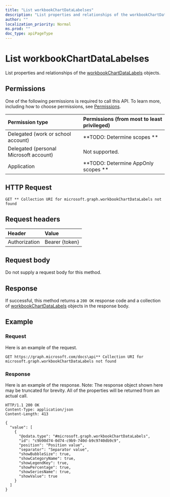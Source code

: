 ```yaml
---
title: "List workbookChartDataLabelses"
description: "List properties and relationships of the workbookChartDataLabels objects."
author: ""
localization_priority: Normal
ms.prod: ""
doc_type: apiPageType
---
```


# List workbookChartDataLabelses

List properties and relationships of the [workbookChartDataLabels](../resources/workbookchartdatalabels.md) objects.

## Permissions
One of the following permissions is required to call this API. To learn more, including how to choose permissions, see [Permissions](/concepts/permissions-reference.md).

|Permission type|Permissions (from most to least privileged)|
|:---|:---|
|Delegated (work or school account)|**TODO: Determine scopes **|
|Delegated (personal Microsoft account)|Not supported.|
|Application|**TODO: Determine AppOnly scopes **|

## HTTP Request
<!-- {
  "blockType": "ignored"
}
-->
``` http
GET ** Collection URI for microsoft.graph.workbookChartDataLabels not found
```

## Request headers
|Header|Value|
|:---|:---|
|Authorization|Bearer {token}|

## Request body
Do not supply a request body for this method.

## Response
If successful, this method returns a `200 OK` response code and a collection of [workbookChartDataLabels](../resources/workbookchartdatalabels.md) objects in the response body.

## Example

### Request
Here is an example of the request.
<!-- {
  "blockType": "request",
  "name": "get_workbookchartdatalabels"
}
-->
``` http
GET https://graph.microsoft.com/docs\api** Collection URI for microsoft.graph.workbookChartDataLabels not found
```

### Response
Here is an example of the response. Note: The response object shown here may be truncated for brevity. All of the properties will be returned from an actual call.
<!-- {
  "blockType": "response",
  "truncated": true,
  "@odata.type": "collection(microsoft.graph.workbookchartdatalabels)"
}
-->
``` http
HTTP/1.1 200 OK
Content-Type: application/json
Content-Length: 413

{
  "value": [
    {
      "@odata.type": "#microsoft.graph.workbookChartDataLabels",
      "id": "c9b90d74-0d74-c9b9-740d-b9c9740db9c9",
      "position": "Position value",
      "separator": "Separator value",
      "showBubbleSize": true,
      "showCategoryName": true,
      "showLegendKey": true,
      "showPercentage": true,
      "showSeriesName": true,
      "showValue": true
    }
  ]
}
```

